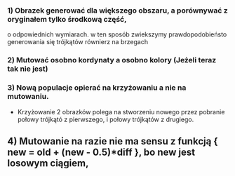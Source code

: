 ### 1) Obrazek generować dla większego obszaru, a porównywać z oryginałem tylko środkową część,
o odpowiednich wymiarach. w ten sposób zwiekszymy prawdopodobieństo generowania się trójkątów równierz na brzegach

### 2) Mutować osobno kordynaty a osobno kolory (Jeżeli teraz tak nie jest)

### 3) Nową populacje opierać na krzyżowaniu a nie na mutowaniu.
* Krzyżowanie 2 obrazków polega na stworzeniu nowego przez pobranie połowy trójkątó z pierwszego, i połowy trójkątów z drugiego.

## 4) Mutowanie na razie nie ma sensu z funkcją { new = old + (new - 0.5)*diff }, bo new jest losowym ciągiem,
